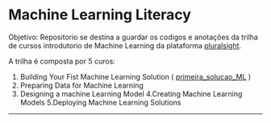 # Machine Learning Literacy

Objetivo:
Repositorio se destina a guardar os codigos e anotações da trilha de cursos introdutorio de Machine Learning da plataforma [pluralsight](https://www.pluralsight.com/).

A trilha é composta por 5 curos:
1. Building Your Fist Machine Learning Solution ( [primeira_solucao_ML]() )
2. Preparing Data for Machine Learning
3. Designing a machine Learning Model
4.Creating Machine Learning Models
5.Deploying Machine Learning Solutions
 



---
